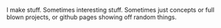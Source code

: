 I make stuff. Sometimes interesting stuff. Sometimes just concepts or full blown projects, or github pages showing off random things.
